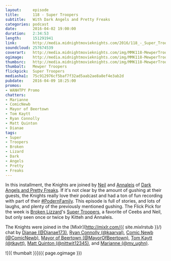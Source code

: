 ```yaml
---
layout:     episode
title:      118 - Super Troopers
subtitle:   With Dark Angels and Pretty Freaks
categories: podcast
date:       2016-04-02 19:00:00
duration:   2:34:53
length:     151291941
link:       http://media.midnightmovieknights.com/2016/118_-_Super_Troopers.m4a
soundcloud: 257674539
coverart:   http://media.midnightmovieknights.com/img/MMK118-MewperTroopers-1400x1400.png
ogimage:    http://media.midnightmovieknights.com/img/MMK118-MewperTroopers-750x750.png
thumbsrc:   http://media.midnightmovieknights.com/img/MMK118-MewperTroopers-200x200.png
thumbalt:   Mewper Troopers
flickpick:	Super Troopers
mediasha1:  75c912976cf5baf7f32ad5aab2ae8a8ef4e3ab2d
pubdate:    2016-04-09 18:25:00
promos:
- WANHTPY Promo
chatters:
- Marianne 
- ComicNewb
- Mayor of Beertown
- Tom Kaytt
- Ryan Connolly
- Matt Quinton
- Dianae
tags:
- Super
- Troopers
- Broken
- Lizard
- Dark
- Angels
- Pretty
- Freaks
---
```

In this installment, the Knights are joined by [Neil](https://twitter.com/angelsfreak7) and [Annaleis](https://twitter.com/wiretechgirl) of [Dark Angels and Pretty Freaks](https://twitter.com/dapfpodcast). If it's not clear by the amount of gushing at their guests, the Knights really love their podcast and had a ton of fun recording with part of their [#PodernFamily](https://twitter.com/search?q=%23PodernFamily). This episode is full of stories, and lots of laughs, and plenty of the previously mentioned gushing. The Flick Pick for the week is [Broken Lizzard](http://www.brokenlizard.com)'s [Super Troopers](http://www.imdb.com/title/tt0247745/), a favorite of Ceebs and Neil, but only seen once or twice by Kitteh and Annaleis.

The Knights were joined in the [Mixlr](http://mixlr.com/{{ site.mixlrstub }}/) chat by [Dianae (@Dianae173)](https://twitter.com/Dianae173), [Ryan Connolly (@kaarval)](https://twitter.com/kaarval), [Comic Newb (@ComicNewb)](https://twitter.com/ComicNewb), [Mayor of Beertown (@MayorOfBeertown)](https://twitter.com/MayorOfBeertown), [Tom Kaytt (@tkaytt)](https://twitter.com/tkaytt), [Matt Quinton (@nittwit12345)](https://twitter.com/nittwit12345), and [Marianne (@mv_ughn)](https://twitter.com/mv_ughn).

![{{ thumbalt }}]({{ page.ogimage }})